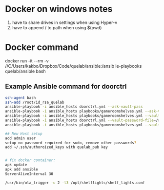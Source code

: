 # Docker on windows notes
1) have to share drives in settings when using Hyper-v
2) have to append / to path when using $(pwd)

# Docker command
docker run -it --rm -v //C/Users/kakbo/Dropbox/Code/quelab/ansible:/ansib
le-playbooks quelab/ansible bash

## Example Ansible command for doorctrl
```bash
ssh-agent bash
ssh-add /root/id_rsa_quelab
ansible-playbook -i ansible_hosts doorctrl.yml --ask-vault-pass
ansible-playbook -i ansible_hosts playbooks/gameroomshelves.yml --ask-vault-pass 
ansible-playbook -i ansible_hosts playbooks/gameroomshelves.yml --vault-password-file=/root/.vault_pass
ansible-playbook -i ansible_hosts doorctrl.yml --vault-password-file=/root/.vault_pass --check
ansible-playbook -i ansible_hosts playbooks/gameroomshelves.yml --vault-password-file=/root/.vault_pass --tags shelf_light

## New Host setup
add admin user
setup no password required for sudo, remove other passwords?
add ~/.ssh/authoroized_keys with quelab_pub key


# fix docker container:
apk update
apk add ansible
ServerAliveInterval 30

/usr/bin/ola_trigger -u 2 -l3 /opt/shelflights/shelf_lights.conf